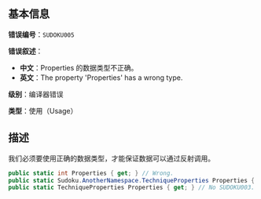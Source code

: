 ## 基本信息

**错误编号**：`SUDOKU005`

**错误叙述**：

* **中文**：Properties 的数据类型不正确。
* **英文**：The property 'Properties' has a wrong type.

**级别**：编译器错误

**类型**：使用（Usage）

## 描述

我们必须要使用正确的数据类型，才能保证数据可以通过反射调用。

```csharp
public static int Properties { get; } // Wrong.
public static Sudoku.AnotherNamespace.TechniqueProperties Properties { get; } // Wrong.
public static TechniqueProperties Properties { get; } // No SUDOKU003.
```